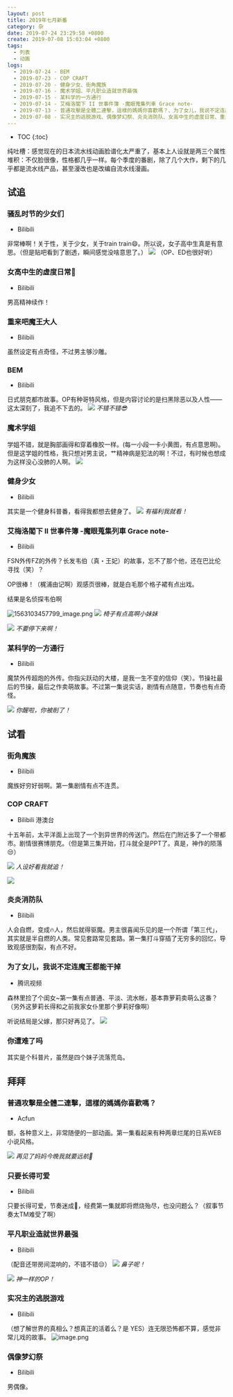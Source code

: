```yaml
---
layout: post
title: 2019年七月新番
category: 杂
date: 2019-07-24 23:29:58 +0800
create: 2019-07-08 15:03:04 +0800
tags: 
  - 列表
  - 动画
logs:
  - 2019-07-24 - BEM
  - 2019-07-23 - COP CRAFT
  - 2019-07-20 - 健身少女、街角魔族
  - 2019-07-16 - 魔术学姐、平凡职业造就世界最强
  - 2019-07-15 - 某科学的一方通行
  - 2019-07-14 - 艾梅洛閣下 II 世事件簿 -魔眼蒐集列車 Grace note-
  - 2019-07-13 - 普通攻擊是全體二連擊，這樣的媽媽你喜歡嗎？、为了女儿，我说不定连魔王都能干掉、你遭难了吗
  - 2019-07-08 - 实况主的逃脱游戏、偶像梦幻祭、炎炎消防队、女高中生的虚度日常、重来吧魔王大人、骚乱时节的少女们、只要长得可爱
---
```


- TOC
{:toc}

纯吐槽：感觉现在的日本流水线动画脸谱化太严重了，基本上人设就是两三个属性堆积：不仅脸很像，性格都几乎一样。每个季度的番剧，除了几个大作，剩下的几乎都是流水线产品，甚至漫改也是改编自流水线漫画。

## 试追
### 骚乱时节的少女们
- Bilibili

非常棒啊！关于性，关于少女，关于train train😄。所以说，女子高中生真是有意思。（但是贴吧看到了剧透，瞬间感觉没啥意思了。）
![](https://i.loli.net/2019/07/08/5d230c49f0b2992124.jpg)
（OP、ED也很好听）

### 女高中生的虚度日常🏫
- Bilibili

男高精神续作！

### 重来吧魔王大人
- Bilibili

虽然设定有点奇怪，不过男主够沙雕。

### BEM
- Bilibili

日式朋克都市故事。OP有种哥特风格，但是内容讨论的是扫黑除恶以及人性——这太深刻了，我追不下去的。
![](https://i.loli.net/2019/07/24/5d38761c4e96813471.jpg)
*不错不错😎*


### 魔术学姐
学姐不错，就是胸部画得和穿着橡胶一样。(每一小段一卡小黄图，有点意思啊)。但是这学姐的性格，我只想对男主说，艹精神病是犯法的啊！不过，有时候也想成为这样没心没肺的人啊。
![](https://i.loli.net/2019/07/16/5d2df209e229d44917.jpg)

### 健身少女
- Bilibili

其实是一个健身科普番，看得我都想去健身了。
![](https://i.loli.net/2019/07/20/5d32ee88660f019020.jpg)
*有福利我就看！*

### 艾梅洛閣下 II 世事件簿 -魔眼蒐集列車 Grace note-
- Bilibili

FSN外传FZ的外传？长发韦伯（真・王妃）的故事，忘不了那个他，还在巴比伦寻找（笑）？

OP很棒！（梶浦由记啊）观感页很棒，就是白毛那个格子裙有点出戏。

结果是名侦探韦伯啊

![1563103457799_image.png](https://i.loli.net/2019/07/14/5d2b10e8b957b89924.png) 
![](https://i.loli.net/2019/07/15/5d2c98eb694ea65379.jpg)
*椅子有点高啊小妹妹*

![](https://i.loli.net/2019/07/15/5d2c9e7646e2330890.jpg)
*不要停下来啊！*

### 某科学的一方通行
- Bilibili

魔禁外传超炮的外传。你指尖跃动的大楼，是我一生不变的信仰（笑）。节操社最后的节操，最后之作卖萌故事。不过第一集说实话，剧情有点随意，节奏也有点奇怪。

![](https://i.loli.net/2019/07/15/5d2c93a780b5854417.jpg)
*你醒啦，你被削了！*

## 试看

### 街角魔族
- Bilibili

魔族好穷好弱啊。第一集剧情有点不连贯。

### COP CRAFT
- Bilibili 港澳台

十五年前，太平洋面上出现了一个到异世界的传送门。然后在门附近多了一个带都市。剧情很赛博朋克。（但是第三集开始，打斗就全是PPT了。真是，神作的陨落😒）

![](https://i.loli.net/2019/07/23/5d35e46803d9869539.jpg)
*人设好看我就追！*

![](https://i.loli.net/2019/07/23/5d35e682d1e0d98976.jpg)


### 炎炎消防队
- Bilibili

人会自燃，变成🔥人，然后就得驱魔。男主很喜闻乐见的是一个所谓「第三代」，其实就是半自燃的人类。常见套路常见套路。第一集打斗穿插了无穷多的回忆，导致观感很割裂，有点不好。

### 为了女儿，我说不定连魔王都能干掉
- 腾讯视频

森林里捡了个闺女~第一集有点普通、平淡、流水帐，基本靠萝莉卖萌么这番？（另外这萝莉长得和之前我家女仆里那个萝莉好像啊）

听说结局是父嫁，那只好再见了。
![](https://i.loli.net/2019/07/14/5d2a04e37201a80040.jpg)

### 你遭难了吗
其实是个科普片，虽然是四个妹子流落荒岛。

## 拜拜

### 普通攻擊是全體二連擊，這樣的媽媽你喜歡嗎？
- Acfun

额，各种意义上，非常随便的一部动画。第一集看起来有种两章烂尾的日系WEB小说风格。

![](https://i.loli.net/2019/07/13/5d29ef3b68d7581794.jpg)
*再见了妈妈今晚我就要远航🎵*

### 只要长得可爱
- Bilibili

只要长得可爱，节奏迷成🐴，经费第一集就即将燃烧殆尽，也没问题么？（叙事节奏太TM难受了啊）

### 平凡职业造就世界最强
- Bilibili

（配音还带房间混响的，不错不错😒）
![](https://i.loli.net/2019/07/17/5d2dfcdeae40e44861.jpg)
*鼻子呢！*

![](https://i.loli.net/2019/07/17/5d2dfb2fa857053385.jpg)
*神一样的OP！*

### 实况主的逃脱游戏
- Bilibili

（想了解世界的真相么？想真正的活着么？是    YES）连无限恐怖都不算，感觉非常儿戏的故事。
![image.png](https://i.loli.net/2019/07/08/5d22ec2870a1e21732.jpg) 

### 偶像梦幻祭
- Bilibili

男偶像。